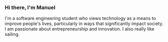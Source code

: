 ### Hi there, I'm Manuel

I'm a software engineering student who views technology as a means to improve people's lives, particularly in ways that significantly impact society. 
I am passionate about entrepreneurship and innovation. I also really like sailing.
<!--
**manolast/manolast** is a ✨ _special_ ✨ repository because its `README.md` (this file) appears on your GitHub profile.

Here are some ideas to get you started:

- 🔭 I’m currently working on ...
- 🌱 I’m currently learning ...
- 👯 I’m looking to collaborate on ...
- 🤔 I’m looking for help with ...
- 💬 Ask me about ...
- 📫 How to reach me: ...
- 😄 Pronouns: ...
- ⚡ Fun fact: ...
-->
